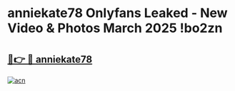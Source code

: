 # anniekate78 Onlyfans Leaked - New Video & Photos March 2025 !bo2zn

# <h2><a href="https://a55sfq.iuczelnia.edu.pl?title=anniekate78&ref=bo2zn">🔗👉 🔴 anniekate78</a></h2>

[![acn](https://github.com/user-attachments/assets/0f9c940e-d8b0-45ae-aac7-cd30a18b3e1c)](https://a55sfq.iuczelnia.edu.pl?title=anniekate78&ref=bo2zn)

